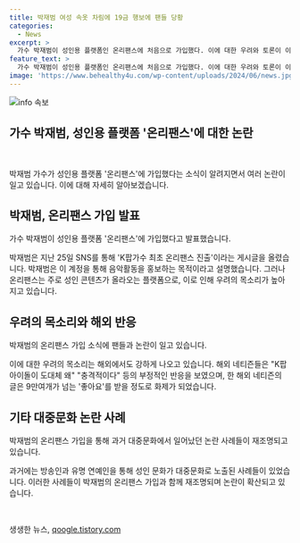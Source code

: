 ```yaml
---
title: 박재범 여성 속옷 차림에 19금 행보에 팬들 당황
categories:
  - News
excerpt: >
  가수 박재범이 성인용 플랫폼인 온리팬스에 처음으로 가입했다. 이에 대한 우려와 토론이 이어졌으며, 그간 음란 콘텐츠로 여겨졌던 성인 문화가 대중문화로 노출된 여러 사례들을 재조명했다. 이에 대한 해외 팬들과 한국 네티즌들의 반응이 갈렸으며, 해당 행동에 대한 윤리적 문제와 도덕적 책임에 대한 토론이 이어지고 있다.
feature_text: >
  가수 박재범이 성인용 플랫폼인 온리팬스에 처음으로 가입했다. 이에 대한 우려와 토론이 이어졌으며, 그간 음란 콘텐츠로 여겨졌던 성인 문화가 대중문화로 노출된 여러 사례들을 재조명했다. 이에 대한 해외 팬들과 한국 네티즌들의 반응이 갈렸으며, 해당 행동에 대한 윤리적 문제와 도덕적 책임에 대한 토론이 이어지고 있다.
image: 'https://www.behealthy4u.com/wp-content/uploads/2024/06/news.jpg'
---
```


<p><img src="https://www.behealthy4u.com/wp-content/uploads/2024/06/news.jpg" alt="info 속보" /></p>

<h2 data-ke-size="size26">가수 박재범, 성인용 플랫폼 '온리팬스'에 대한 논란</h2>

<p data-ke-size="size16">&nbsp;</p>

<p>박재범 가수가 성인용 플랫폼 '온리팬스'에 가입했다는 소식이 알려지면서 여러 논란이 일고 있습니다. 이에 대해 자세히 알아보겠습니다.</p>

<h2 data-ke-size="size26">박재범, 온리팬스 가입 발표</h2>

<p data-ke-size="size16">가수 박재범이 성인용 플랫폼 '온리팬스'에 가입했다고 발표했습니다.</p>

<p>박재범은 지난 25일 SNS를 통해 'K팝가수 최초 온리팬스 진출'이라는 게시글을 올렸습니다. 박재범은 이 계정을 통해 음악활동을 홍보하는 목적이라고 설명했습니다. 그러나 온리팬스는 주로 성인 콘텐츠가 올라오는 플랫폼으로, 이로 인해 우려의 목소리가 높아지고 있습니다.</p>

<h2 data-ke-size="size26">우려의 목소리와 해외 반응</h2>

<p data-ke-size="size16">박재범의 온리팬스 가입 소식에 팬들과 논란이 일고 있습니다.</p>

<p>이에 대한 우려의 목소리는 해외에서도 강하게 나오고 있습니다. 해외 네티즌들은 "K팝 아이돌이 도대체 왜" "충격적이다" 등의 부정적인 반응을 보였으며, 한 해외 네티즌의 글은 9만여개가 넘는 '좋아요'를 받을 정도로 화제가 되었습니다.</p>

<h2 data-ke-size="size26">기타 대중문화 논란 사례</h2>

<p data-ke-size="size16">박재범의 온리팬스 가입을 통해 과거 대중문화에서 일어났던 논란 사례들이 재조명되고 있습니다.</p>

<p>과거에는 방송인과 유명 연예인을 통해 성인 문화가 대중문화로 노출된 사례들이 있었습니다. 이러한 사례들이 박재범의 온리팬스 가입과 함께 재조명되며 논란이 확산되고 있습니다.</p>

<p data-ke-size="size16">&nbsp;</p>
생생한 뉴스, <a href="https://qoogle.tistory.com" rel="dofollow">qoogle.tistory.com</a>


